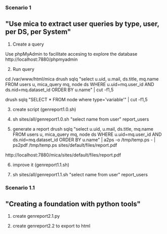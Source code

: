 ### Scenario 1
## "Use mica to extract user queries by type, user, per DS, per System"

1. Create a query

Use phpMyAdmin to facilitate accesing to explore the database
http://localhost:7880/phpmyadmin

2. Run query

cd /var/www/html/mica
drush sqlq "select u.uid, u.mail, ds.title, mq.name FROM users u, mica_query mq, node ds WHERE u.uid=mq.user_id AND ds.nid=mq.dataset_id ORDER BY u.name" | cut -f1,5

drush sqlq "SELECT * FROM node where type='variable'" | cut -f1,5

3. create script (genreport1.0.sh)

4. sh sites/all/genreport1.0.sh "select name from user" report_users


5. generate a report
drush sqlq "select u.uid, u.mail, ds.title, mq.name FROM users u, mica_query mq, node ds WHERE u.uid=mq.user_id AND ds.nid=mq.dataset_id ORDER BY u.name" | a2ps  -o /tmp/temp.ps - | ps2pdf /tmp/temp.ps sites/default/files/report.pdf

http://localhost:7880/mica/sites/default/files/report.pdf

6. improve it (genreport1.1.sh)

7. sh sites/all/genreport1.1.sh "select name from user" report_users

### Scenario 1.1
## "Creating a foundation with python tools"
1. create genreport2.1.py

2. create genreport2.2 to export to html
